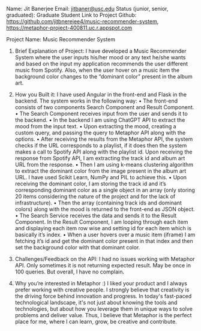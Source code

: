 Name: Jit Banerjee
Email: jitbaner@usc.edu
Status (junior, senior, graduated): Graduate Student
Link to Project Github: https://github.com/jitbnerejee4/music-recommender-system, https://metaphor-project-400811.uc.r.appspot.com

Project Name: Music Recommender System

1. Brief Explanation of Project: I have developed a Music Recommender System where the user inputs his/her mood or any text he/she wants and based on the input my application recommends the user different music from Spotify. Also, when the user hover on a music item the background color changes to the “dominant color” present in the album art. 

2. How you Built it: I have used Angular in the front-end and Flask in the backend. The system works in the following way:
•	The front-end consists of two components Search Component and Result Component.
•	The Search Component receives input from the user and sends it to the backend.
•	In the backend I am using ChatGPT API to extract the mood from the input text.
•	Upon extracting the mood, creating a custom query, and passing the query to Metaphor API along with the options.
•	After receiving the results from the Metaphor API, the system checks if the URL corresponds to a playlist, if it does then the system makes a call to Spotify API along with the playlist id. Upon receiving the response from Spotify API, I am extracting the track id and album art URL from the response. 
•	Then I am using k-means clustering algorithm to extract the dominant color from the image present in the album art URL. I have used Scikit Learn, NumPy and PIL to achieve this. 
•	Upon receiving the dominant color, I am storing the track id and it’s corresponding dominant color as a single object in an array (only storing 20 items considering the nature of the project and for the lack of infrastructure).
•	Then the array (containing track ids and dominant colors) along with the mood is returned to the front-end as JSON object.
•	The Search Service receives the data and sends it to the Result Component. In the Result Component, I am looping through each item and displaying each item row wise and setting id for each item which is basically it’s index.
•	When a user hovers over a music item (iframe) I am fetching it’s id and get the dominant color present in that index and then set the background color with that dominant color. 

3. Challenges/Feedback on the API: I had no issues working with Metaphor API. Only sometimes it is not returning expected result. May be once in 100 queries. But overall, I have no complain. 

4. Why you’re interested in Metaphor :) I liked your product and I always prefer working with creative people. I strongly believe that creativity is the driving force behind innovation and progress. In today's fast-paced technological landscape, it's not just about knowing the tools and technologies, but about how you leverage them in unique ways to solve problems and deliver value. Thus, I believe that Metaphor is the perfect place for me, where I can learn, grow, be creative and contribute. 

